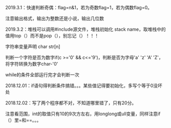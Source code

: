 2019.3.1：快速判断奇偶：flag=n&1，若为奇数flag=1，若为偶数flag=0。

注意输出格式，输出为整数还是小说，输出几位数

2019.3.2：堆栈可以调用#include<stack>源文件，堆栈初始化 stack<type> name，取堆栈中的值用top（）而不是pop（），别忘记（）！！！
  
字符串变量声明 char str[n]

判断一个字符是否为数字if(c >='0' && c<='9')，判断是否为字母'a' 'z' 'A' 'Z'，将字符转换为数字char-'0'

while的条件全部运行完才会判断一次

2018.12.01：if语句得判断条件搞错。。。某些值记得要初始化，多写个等于0没坏处

2018.12.02：写了两个程序都不对，不知道哪里错了，只有20分。

注意看范围，int的取值只有10的9次方左右，用longlong或ull变量，同样注意if（）里=和==。。。
